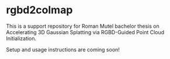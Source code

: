 # rgbd2colmap

This is a support repository for Roman Mutel bachelor thesis on Accelerating 3D Gaussian Splatting via RGBD-Guided Point Cloud Initialization.

Setup and usage instructions are coming soon!
